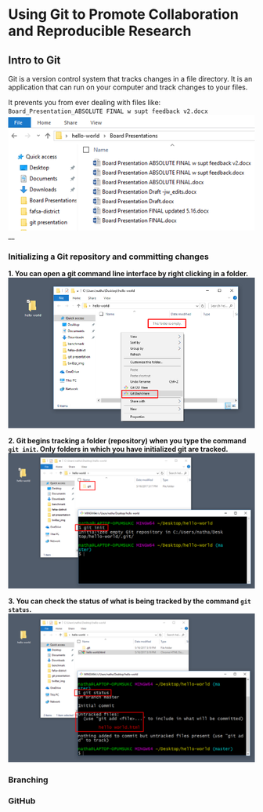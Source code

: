 # Using Git to Promote Collaboration and Reproducible Research
## Intro to Git
Git is a version control system that tracks changes in a file directory.  It is an application that can run on your computer and track changes to your files. 

It prevents you from ever dealing with files like: `Board_Presentation_ABSOLUTE FINAL w supt feedback v2.docx` ![Final Version](https://github.com/nathant23/hello-world/blob/master/img/00_final_version.png)__

### Initializing a Git repository and committing changes
__1. You can open a git command line interface by right clicking in a folder. ![Git Bash](https://github.com/nathant23/hello-world/blob/master/img/01_start_Git_Bash.png)__

__2. Git begins tracking a folder (repository) when you type the command `git init`. Only folders in which you have initialized git are tracked. ![git init](https://github.com/nathant23/hello-world/blob/master/img/02_git_init.png)__

__3. You can check the status of what is being tracked by the command `git status`. ![git status](https://github.com/nathant23/hello-world/blob/master/img/03_git_status.png)__

### Branching




### GitHub





